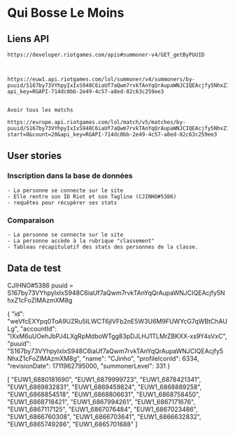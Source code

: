 # Qui Bosse Le Moins

## Liens API

    https://developer.riotgames.com/apis#summoner-v4/GET_getByPUUID



    https://euw1.api.riotgames.com/lol/summoner/v4/summoners/by-puuid/S167by73VYhpyIxIxS948C6iaUf7aQwm7rvkTAnYqQrAupaWNJCIQEAcjfy5NhxZ1cFoZlMAzmXM8g?api_key=RGAPI-714dc0bb-2e49-4c57-a8ed-82c63c259ee3


    Avoir tous les matchs

    https://europe.api.riotgames.com/lol/match/v5/matches/by-puuid/S167by73VYhpyIxIxS948C6iaUf7aQwm7rvkTAnYqQrAupaWNJCIQEAcjfy5NhxZ1cFoZlMAzmXM8g/ids?start=0&count=20&api_key=RGAPI-714dc0bb-2e49-4c57-a8ed-82c63c259ee3


## User stories 

### Inscription dans la base de données

    - La personne se connecte sur le site
    - Elle rentre son ID Riot et son Tagline (CJINHO#5386)
    - requêtes pour récupèrer ses stats

### Comparaison

    - La personne se connecte sur le site
    - La personne accède à la rubrique "classement"
    - Tableau récapitulatif des stats des personnes de la classe.

## Data de test

CJIHNO#5386
puuid = S167by73VYhpyIxIxS948C6iaUf7aQwm7rvkTAnYqQrAupaWNJCIQEAcjfy5NhxZ1cFoZlMAzmXM8g


{
    "id": "weVfcEXYpq0ToA9UZRu5ILWCT6jlVFb2nE5W3U6M9FUWYcG7qWBtChAULg",
    "accountId": "lXxM6uUOehJbPJ4LXgRpMdboWTgg83pDJLHJ1TLMrZBKXX-xs9Y4sVxC",
    "puuid": "S167by73VYhpyIxIxS948C6iaUf7aQwm7rvkTAnYqQrAupaWNJCIQEAcjfy5NhxZ1cFoZlMAzmXM8g",
    "name": "CJinho",
    "profileIconId": 6334,
    "revisionDate": 1711962795000,
    "summonerLevel": 331
}

[
    "EUW1_6880181690",
    "EUW1_6879999723",
    "EUW1_6878421341",
    "EUW1_6869832831",
    "EUW1_6869459824",
    "EUW1_6868889258",
    "EUW1_6868854518",
    "EUW1_6868806631",
    "EUW1_6868758450",
    "EUW1_6868718421",
    "EUW1_6867994261",
    "EUW1_6867171676",
    "EUW1_6867117125",
    "EUW1_6867076484",
    "EUW1_6867023486",
    "EUW1_6866760308",
    "EUW1_6866703641",
    "EUW1_6866632832",
    "EUW1_6865749286",
    "EUW1_6865701688"
]